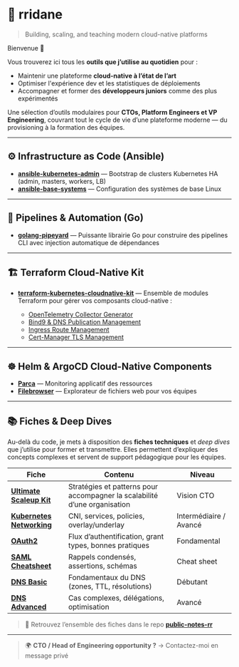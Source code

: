 # 🧩 rridane 

> Building, scaling, and teaching modern cloud-native platforms

Bienvenue 👋

Vous trouverez ici tous les **outils que j’utilise au quotidien** pour :

* Maintenir une plateforme **cloud-native à l’état de l’art**
* Optimiser l'expérience dev et les statistiques de déploiements
* Accompagner et former des **développeurs juniors** comme des plus expérimentés

Une sélection d’outils modulaires pour **CTOs, Platform Engineers et VP Engineering**, couvrant tout le cycle de vie d’une plateforme moderne — du provisioning à la formation des équipes.

---

## ⚙️ Infrastructure as Code (Ansible)

* [**ansible-kubernetes-admin**](https://github.com/rridane/ansible-kubernetes-admin) — Bootstrap de clusters Kubernetes HA (admin, masters, workers, LB)
* [**ansible-base-systems**](https://github.com/rridane/ansible-base-systems) — Configuration des systèmes de base Linux

---

## 🐹 Pipelines & Automation (Go)

* [**golang-pipeyard**](https://github.com/rridane/golang-pipeyard) — Puissante librairie Go pour construire des pipelines CLI avec injection automatique de dépendances

---

## 🏗️ Terraform Cloud-Native Kit

* [**terraform-kubernetes-cloudnative-kit**](https://github.com/rridane/terraform-kubernetes-cloudnative-kit) — Ensemble de modules Terraform pour gérer vos composants cloud-native :

  * [OpenTelemetry Collector Generator](https://github.com/rridane/terraform-kubernetes-cloudnative-kit/tree/main/modules/observability-opentelemetry-collector)
  * [Bind9 & DNS Publication Management](https://github.com/rridane/terraform-kubernetes-cloudnative-kit/tree/main/modules/networking-bind9)
  * [Ingress Route Management](https://github.com/rridane/terraform-kubernetes-cloudnative-kit/tree/main/modules/networking-ingress-route-transformer)
  * [Cert-Manager TLS Management](https://github.com/rridane/terraform-kubernetes-cloudnative-kit/tree/main/modules/security-cert-manager)

---

## ☸️ Helm & ArgoCD Cloud-Native Components

* [**Parca**](https://github.com/rridane/helm-argocd-cloudnative-kit/tree/main/parca) — Monitoring applicatif des ressources
* [**Filebrowser**](https://github.com/rridane/helm-argocd-cloudnative-kit/tree/main/filebrowser) — Explorateur de fichiers web pour vos équipes

---

## 📚 Fiches & Deep Dives

Au-delà du code, je mets à disposition des **fiches techniques** et *deep dives* que j’utilise pour former et transmettre.
Elles permettent d’expliquer des concepts complexes et servent de support pédagogique pour les équipes.

| Fiche                                                                                                                  | Contenu                                                                   | Niveau                 |
| ---------------------------------------------------------------------------------------------------------------------- | ------------------------------------------------------------------------- | ---------------------- |
| [**Ultimate Scaleup Kit**](https://github.com/rridane/public-notes-rr/blob/main/ultimate_scaleup_kit.adoc)             | Stratégies et patterns pour accompagner la scalabilité d’une organisation | Vision CTO             |
| [**Kubernetes Networking**](https://github.com/rridane/public-notes-rr/blob/main/devops/kubernetes_networking.adoc)    | CNI, services, policies, overlay/underlay                                 | Intermédiaire / Avancé |
| [**OAuth2**](https://github.com/rridane/public-notes-rr/blob/main/security/authentication_mechanisms/oauth2.adoc)      | Flux d’authentification, grant types, bonnes pratiques                    | Fondamental            |
| [**SAML Cheatsheet**](https://github.com/rridane/public-notes-rr/blob/main/cheatsheets/saml_cheatsheet.adoc)           | Rappels condensés, assertions, schémas                                    | Cheat sheet            |
| [**DNS Basic**](https://github.com/rridane/public-notes-rr/blob/main/networking/protocols/dns/dns_basic_overview.adoc) | Fondamentaux du DNS (zones, TTL, résolutions)                             | Débutant               |
| [**DNS Advanced**](https://github.com/rridane/public-notes-rr/blob/main/networking/protocols/dns/dns_advanced.adoc)    | Cas complexes, délégations, optimisation                                  | Avancé                 |

> 🔗 Retrouvez l’ensemble des fiches dans le repo [**public-notes-rr**](https://github.com/rridane/public-notes-rr)

---

> 🌍 **CTO / Head of Engineering opportunity ?** → Contactez-moi en message privé
